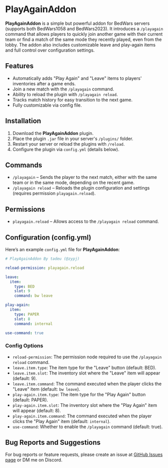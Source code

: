 # PlayAgainAddon

**PlayAgainAddon** is a simple but powerful addon for BedWars servers (supports both BedWars1058 and BedWars2023). It introduces a `/playagain` command that allows players to quickly join another game with their current team or find a match of the same mode they recently played, even from the lobby. The addon also includes customizable leave and play-again items and full control over configuration settings.

## Features

- Automatically adds "Play Again" and "Leave" items to players' inventories after a game ends.
- Join a new match with the `/playagain` command.
- Ability to reload the plugin with `/playagain reload`.
- Tracks match history for easy transition to the next game.
- Fully customizable via config file.

## Installation

1. Download the **PlayAgainAddon** plugin.
2. Place the plugin `.jar` file in your server's `/plugins/` folder.
3. Restart your server or reload the plugins with `/reload`.
4. Configure the plugin via `config.yml` (details below).

## Commands

- `/playagain` – Sends the player to the next match, either with the same team or in the same mode, depending on the recent game.
- `/playagain reload` – Reloads the plugin configuration and settings (requires permission `playagain.reload`).

## Permissions

- `playagain.reload` – Allows access to the `/playagain reload` command.

## Configuration (config.yml)

Here’s an example `config.yml` file for **PlayAgainAddon**:

```yaml
# PlayAgainAddon By tadeu (@zypj)

reload-permission: playagain.reload

leave:
  item:
    type: BED
    slot: 9
    command: bw leave

play-again:
  item:
    type: PAPER
    slot: 8
    command: internal

use-command: true
```

### Config Options

- `reload-permission`: The permission node required to use the `/playagain reload` command.
- `leave.item.type`: The item type for the "Leave" button (default: BED).
- `leave.item.slot`: The inventory slot where the "Leave" item will appear (default: 9).
- `leave.item.command`: The command executed when the player clicks the "Leave" item (default: `bw leave`).
- `play-again.item.type`: The item type for the "Play Again" button (default: PAPER).
- `play-again.item.slot`: The inventory slot where the "Play Again" item will appear (default: 8).
- `play-again.item.command`: The command executed when the player clicks the "Play Again" item (default: `internal`).
- `use-command`: Whether to enable the `/playagain` command (default: true).

## Bug Reports and Suggestions

For bug reports or feature requests, please create an issue at [GitHub Issues page](https://github.com/your-repo/issues) or DM me on Discord.
